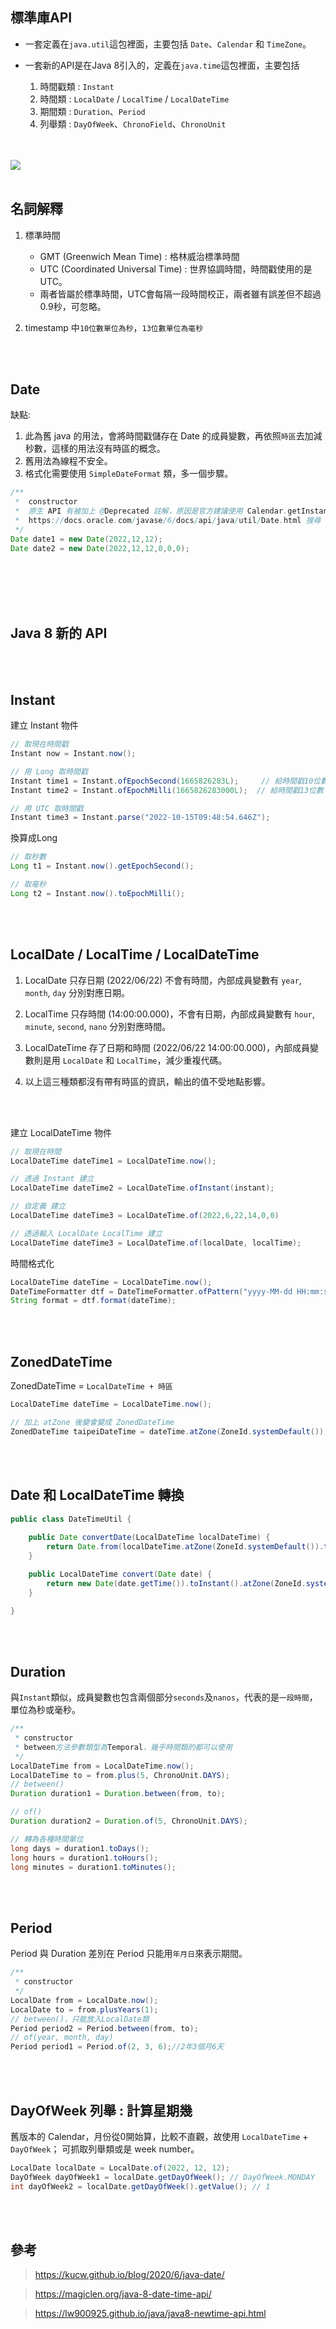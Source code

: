## 標準庫API
* 一套定義在`java.util`這包裡面，主要包括 `Date`、`Calendar` 和 `TimeZone`。
* 一套新的API是在Java 8引入的，定義在`java.time`這包裡面，主要包括
    
    1. 時間戳類 : `Instant`
    2. 時間類 : `LocalDate` / `LocalTime` / `LocalDateTime`
    3. 期間類 : `Duration`、`Period`
    4. 列舉類 : `DayOfWeek`、`ChronoField`、`ChronoUnit`


<br/>

<br/>

<img src="https://s1.o7planning.com/en/13739/images/64454540.png" >

<br/>

<br/>

## 名詞解釋
1. 標準時間
    * GMT (Greenwich Mean Time) : 格林威治標準時間 
    * UTC (Coordinated Universal Time) : 世界協調時間，時間戳使用的是 UTC。
    * 兩者皆屬於標準時間，UTC會每隔一段時間校正，兩者雖有誤差但不超過0.9秒，可忽略。

2. timestamp 中`10位數單位為秒`，`13位數單位為毫秒`



<br/>

<br/>

## Date
缺點: 
1. 此為舊 java 的用法，會將時間戳儲存在 Date 的成員變數，再依照`時區`去加減秒數，這樣的用法沒有時區的概念。
2. 舊用法為線程不安全。
3. 格式化需要使用 `SimpleDateFormat` 類，多一個步驟。



```java
/**
 *  constructor
 *  原生 API 有被加上 @Deprecated 註解，原因是官方建議使用 Calendar.getInstance().set(2022,12,12);
 *  https://docs.oracle.com/javase/6/docs/api/java/util/Date.html 搜尋 Deprecated
 */
Date date1 = new Date(2022,12,12);
Date date2 = new Date(2022,12,12,0,0,0);
```

<br/>

<br/>



<br/>

<br/>


## Java 8  新的 API

<br/>

<br/>

## Instant 
建立 Instant 物件
```java
// 取現在時間戳
Instant now = Instant.now();

// 用 Long 取時間戳
Instant time1 = Instant.ofEpochSecond(1665826283L);     // 給時間戳10位數
Instant time2 = Instant.ofEpochMilli(1665826283000L);  // 給時間戳13位數

// 用 UTC 取時間戳
Instant time3 = Instant.parse("2022-10-15T09:48:54.646Z");
```
換算成Long
```java
// 取秒數
Long t1 = Instant.now().getEpochSecond();

// 取毫秒
Long t2 = Instant.now().toEpochMilli();
```

<br/>

<br/>

## LocalDate / LocalTime / LocalDateTime 
1. LocalDate 只存日期 (2022/06/22) 不會有時間，內部成員變數有 `year`, `month`, `day` 分別對應日期。

2. LocalTime 只存時間 (14:00:00.000)，不會有日期，內部成員變數有 `hour`, `minute`, `second`, `nano` 分別對應時間。

3. LocalDateTime 存了日期和時間 (2022/06/22 14:00:00.000)，內部成員變數則是用 `LocalDate` 和 `LocalTime`，減少重複代碼。

4. 以上這三種類都沒有帶有時區的資訊，輸出的值不受地點影響。

<br/>

<br/>

建立 LocalDateTime 物件
```java
// 取現在時間
LocalDateTime dateTime1 = LocalDateTime.now();

// 透過 Instant 建立
LocalDateTime dateTime2 = LocalDateTime.ofInstant(instant);

// 自定義 建立
LocalDateTime dateTime3 = LocalDateTime.of(2022,6,22,14,0,0)

// 透過輸入 LocalDate LocalTime 建立
LocalDateTime dateTime3 = LocalDateTime.of(localDate, localTime);
```
時間格式化
```java
LocalDateTime dateTime = LocalDateTime.now();
DateTimeFormatter dtf = DateTimeFormatter.ofPattern("yyyy-MM-dd HH:mm:ss");
String format = dtf.format(dateTime);
```

<br/>

<br/>

## ZonedDateTime 
ZonedDateTime = `LocalDateTime + 時區`

```java
LocalDateTime dateTime = LocalDateTime.now();

// 加上 atZone 後變會變成 ZonedDateTime
ZonedDateTime taipeiDateTime = dateTime.atZone(ZoneId.systemDefault());
```

<br/>

<br/>

## Date 和 LocalDateTime 轉換
```java
public class DateTimeUtil {
    
    public Date convertDate(LocalDateTime localDateTime) {
        return Date.from(localDateTime.atZone(ZoneId.systemDefault()).toInstant());
    }

    public LocalDateTime convert(Date date) {
        return new Date(date.getTime()).toInstant().atZone(ZoneId.systemDefault()).toLocalDateTime();
    }

}
```

<br/>

<br/>

## Duration
與`Instant`類似，成員變數也包含兩個部分`seconds`及`nanos`，代表的是`一段時間`，單位為秒或毫秒。

```java
/**
 * constructor
 * between方法參數類型為Temporal，幾乎時間類的都可以使用
 */
LocalDateTime from = LocalDateTime.now();
LocalDateTime to = from.plus(5, ChronoUnit.DAYS);
// between()
Duration duration1 = Duration.between(from, to);

// of()
Duration duration2 = Duration.of(5, ChronoUnit.DAYS);
```
```java
// 轉為各種時間單位
long days = duration1.toDays(); 
long hours = duration1.toHours();
long minutes = duration1.toMinutes();
```


<br/>

<br/>

## Period
Period 與 Duration 差別在 Period 只能用`年月日`來表示期間。
```java
/**
 * constructor
 */
LocalDate from = LocalDate.now();
LocalDate to = from.plusYears(1);
// between()，只能放入LocalDate類
Period period2 = Period.between(from, to);
// of(year, month, day)
Period period1 = Period.of(2, 3, 6);//2年3個月6天
```

<br/>

<br/>

## DayOfWeek 列舉 : 計算星期幾
舊版本的 Calendar，月份從0開始算，比較不直觀，故使用 `LocalDateTime` + `DayOfWeek`； 可抓取列舉類或是 week number。
```java
LocalDate localDate = LocalDate.of(2022, 12, 12);
DayOfWeek dayOfWeek1 = localDate.getDayOfWeek(); // DayOfWeek.MONDAY
int dayOfWeek2 = localDate.getDayOfWeek().getValue(); // 1
```

<br/>

<br/>

## 參考

> https://kucw.github.io/blog/2020/6/java-date/

> https://magiclen.org/java-8-date-time-api/

> https://lw900925.github.io/java/java8-newtime-api.html